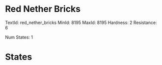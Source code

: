 # Red Nether Bricks
TextId: red_nether_bricks
MinId: 8195
MaxId: 8195
Hardness: 2
Resistance: 6

Num States: 1
# States
```

```